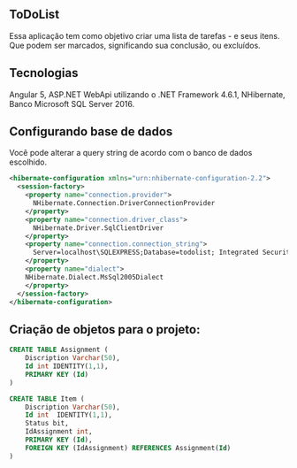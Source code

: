 ## ToDoList
Essa aplicação tem como objetivo criar uma lista de tarefas - e seus itens. Que podem ser marcados, significando sua conclusão, ou excluídos.

## Tecnologias
Angular 5, ASP.NET WebApi utilizando o .NET Framework 4.6.1, NHibernate, Banco Microsoft SQL Server 2016.

## Configurando base de dados 
Você pode alterar a query string de acordo com o banco de dados escolhido.

```xml
<hibernate-configuration xmlns="urn:nhibernate-configuration-2.2">
  <session-factory>
    <property name="connection.provider">
      NHibernate.Connection.DriverConnectionProvider
    </property>
    <property name="connection.driver_class">
      NHibernate.Driver.SqlClientDriver
    </property>
    <property name="connection.connection_string">
      Server=localhost\SQLEXPRESS;Database=todolist; Integrated Security=True;
    </property>
    <property name="dialect">
    NHibernate.Dialect.MsSql2005Dialect
    </property>
  </session-factory>
</hibernate-configuration>
```
## Criação de objetos para o projeto:

```sql
CREATE TABLE Assignment (
	Discription Varchar(50),
	Id int IDENTITY(1,1),
    PRIMARY KEY (Id)
)
```
```sql
CREATE TABLE Item (
	Discription Varchar(50),
	Id int  IDENTITY(1,1),
	Status bit,
	IdAssignment int,
    PRIMARY KEY (Id),
	FOREIGN KEY (IdAssignment) REFERENCES Assignment(Id)
)
```

